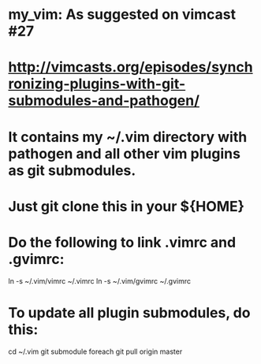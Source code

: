 # my_vim: As suggested on vimcast #27
# http://vimcasts.org/episodes/synchronizing-plugins-with-git-submodules-and-pathogen/
# It contains my ~/.vim directory with pathogen and all other vim plugins as git submodules.
# Just git clone this in your ${HOME}

# Do the following to link .vimrc and .gvimrc:
ln -s ~/.vim/vimrc ~/.vimrc
ln -s ~/.vim/gvimrc ~/.gvimrc

# To update all plugin submodules, do this:
cd ~/.vim
git submodule foreach git pull origin master
